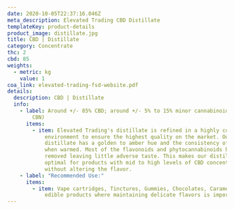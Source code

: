 ```yaml
---
date: 2020-10-05T22:37:16.046Z
meta_description: Elevated Trading CBD Distillate
templateKey: product-details
product_image: distillate.jpg
title: CBD | Distillate
category: Concentrate
thc: 2
cbd: 85
weights:
  - metric: kg
    value: 1
coa_link: elevated-trading-fsd-website.pdf
details:
  description: CBD | Distillate
  info:
    - label: Around +/- 85% CBD; around +/- 5% to 15% minor cannabinoids (CBC, CBG,
        CBN)
      items:
        - item: Elevated Trading's distillate is refined in a highly controlled
            environment to ensure the highest quality on the market. Our
            distillate has a golden to amber hue and the consistency of honey
            when warmed. Most of the flavonoids and phytocannabinoids have been
            removed leaving little adverse taste. This makes our distillate
            optimal for products with mid to high levels of CBD concentration
            without altering the flavor.
    - label: "Recommended Use:"
      items:
        - item: Vape cartridges, Tinctures, Gummies, Chocolates, Caramels, and other
            edible products where maintaining delicate flavors is important.
---
```

